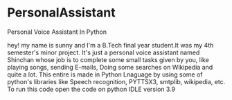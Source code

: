 # PersonalAssistant
Personal Voice Assistant In Python

hey! my name is sunny and I'm a B.Tech final year student.It was my 4th semester's minor project.
It's just a personal voice assistant named Shinchan whose job is to complete some small tasks given by you, 
like playing songs, sending E-mails, Doing some searches on Wikipedia and quite a lot.
This entire is made in Python Lnaguage by using some of python's libraries like Speech recognition, PYTTSX3, smtplib, wikipedia, etc.
To run this code open the code on python IDLE version 3.9
